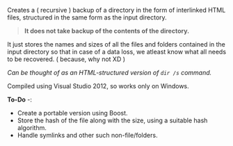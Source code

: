 Creates a ( recursive ) backup of a directory in the form of interlinked HTML files, structured in the same form as the input directory.  
 >**It does not take backup of the contents of the directory.**
 
It just stores the names and sizes of all the files and folders contained in the input directory so that in case of a data loss, we atleast know what all needs to be recovered. ( because, why not XD )  

*Can be thought of as an HTML-structured version of `dir /s` command.*

Compiled using Visual Studio 2012, so works only on Windows.

**To-Do** -:

 - Create a portable version using Boost.
 - Store the hash of the file along with the size, using a suitable hash algorithm.
 - Handle symlinks and other such non-file/folders.

